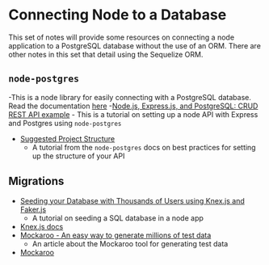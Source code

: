 # Connecting Node to a Database
This set of notes will provide some resources on connecting a node application to a PostgreSQL database without the use of an ORM. There are other notes in this set that detail using the Sequelize ORM.

## `node-postgres` 
-This is a node library for easily connecting with a PostgreSQL database. Read the documentation [here](https://node-postgres.com/)
-[Node.js, Express.js, and PostgreSQL: CRUD REST API example](https://blog.logrocket.com/nodejs-expressjs-postgresql-crud-rest-api-example/)
    - This is a tutorial on setting up a node API with Express and Postgres using `node-postgres`
- [Suggested Project Structure](https://node-postgres.com/guides/project-structure)
  - A tutorial from the `node-postgres` docs on best practices for setting up the structure of your API

## Migrations 
- [Seeding your Database with Thousands of Users using Knex.js and Faker.js](https://blog.bitsrc.io/seeding-your-database-with-thousands-of-users-using-knex-js-and-faker-js-6009a2e5ffbf)
  - A tutorial on seeding a SQL database in a node app
- [Knex.js docs](http://knexjs.org/)
- [Mockaroo - An easy way to generate millions of test data](https://blogs.absyz.com/2018/03/12/mockaroo-an-easy-way-to-generate-millions-of-test-data/)
  - An article about the Mockaroo tool for generating test data
- [Mockaroo](https://mockaroo.com/)